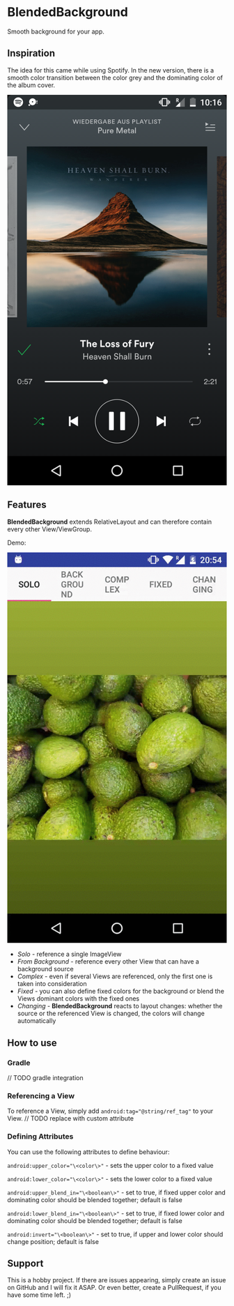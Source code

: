 # BlendedBackground

Smooth background for your app.

## Inspiration

The idea for this came while using Spotify.
In the new version, there is a smooth color transition between the color grey
and the dominating color of the album cover.

![inspiration](/preview/Screenshot_Spotify.png)

## Features

**BlendedBackground** extends RelativeLayout and can therefore contain every other View/ViewGroup.

Demo:

![demo](/preview/preview.gif)

- *Solo* \- reference a single ImageView
- *From Background* \- reference every other View that can have a background source
- *Complex* \- even if several Views are referenced, only the first one is taken into consideration
- *Fixed* \- you can also define fixed colors for the background or blend the Views dominant colors with the fixed ones
- *Changing* \- **BlendedBackground** reacts to layout changes: whether the source or the referenced View is changed, the colors will change automatically

## How to use

### Gradle
// TODO gradle integration

### Referencing a View
To reference a View, simply add `android:tag="@string/ref_tag"` to your View. // TODO replace with custom attribute

### Defining Attributes
You can use the following attributes to define behaviour:

`android:upper_color="\<color\>"` - sets the upper color to a fixed value

`android:lower_color="\<color\>"` - sets the lower color to a fixed value

`android:upper_blend_in="\<boolean\>"` - set to true, if fixed upper color and dominating color should be blended together; default is false

`android:lower_blend_in="\<boolean\>"` - set to true, if fixed lower color and dominating color should be blended together; default is false

`android:invert="\<boolean\>"` - set to true, if upper and lower color should change position; default is false

## Support

This is a hobby project. If there are issues appearing, simply create an issue on GitHub and I will fix it ASAP.
Or even better, create a PullRequest, if you have some time left. ;)